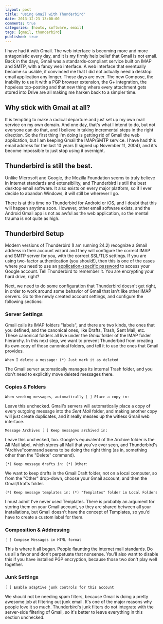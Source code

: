 ```yaml
---
layout: post
title: "Using Gmail with Thunderbird"
date: 2013-12-23 13:00:00
comments: true
categories: [howto, software, email]
tags: [gmail, thunderbird]
published: true
---
```

I have had it with Gmail. The web interface is becoming more and more
antagonistic every day, and it is my firmly help belief that Gmail is not email.
Back in the days, Gmail was a standards-compliant service built on IMAP and SMTP,
with a fancy web interface. A web interface that eventually became so usable, it
convinced me that I did not actually need a desktop email application any longer.
Those days are over. The new Compose, the inability to use it with a PGP browser
extension, the G+ integration, the hopeless top-posting and that new thing where
every attachment gets stored into Drive are all making me harken back to a
simpler time.

<!-- more -->
## Why stick with Gmail at all?

It is tempting to make a radical departure and just set up my own mail service
on my own domain. And one day, that's what I intend to do, but not everyone can
do that, and I believe in taking incremental steps in the right direction. So
the first thing I'm doing is getting rid of Gmail the web application, but I am
keeping Gmail the IMAP/SMTP service. I have had this email address for the last
10 years (I signed up November 11, 2004), and it's become impossible to just
stop using it overnight.

## Thunderbird is still the best.

Unlike Microsoft and Google, the Mozilla Foundation seems to truly believe in
Internet standards and extensibility, and Thunderbird is still the best desktop
email software. It also exists on every major platform, so if I ever decide to
abandon Windows, it will still be wherever I go.

There is at this time no Thunderbird for Android or iOS, and I doubt that this
will happen anytime soon. However, other email software exists, and the Android
Gmail app is not as awful as the web application, so the mental trauma is not
quite as high.

## Thunderbird Setup

Modern versions of Thunderbird (I am running 24.2) recognize a Gmail address in
their account wizard and they will configure the correct IMAP and SMTP server
for you, with the correct SSL/TLS settings. If you are using two-factor
authentication (you should!), then this is one of the cases where you need to
use an
[application-specific password](https://support.google.com/accounts/answer/185833) to access
your Google account. Tell Thunderbird to remember it. You are encrypting your
hard drive, right?

Next, we need to do some configuration that Thunderbird doesn't get right, in
order to work around some behavior of Gmail that isn't like other IMAP servers.
Go to the newly created account settings, and configure the following sections:

### Server Settings

Gmail calls its IMAP folders "labels", and there are two kinds, the ones that
you defined, and the canonical ones, like Drafts, Trash, Sent Mail, etc. These
canonical folders all live under the *Gmail* folder of the IMAP folder
hierarchy. In this next step, we want to prevent Thunderbird from creating its
own copy of those canonical folders, and tell it to use the ones that Gmail
provides.

    When I delete a message: (*) Just mark it as deleted

The Gmail server automatically manages its internal Trash folder, and you don't
need to explicitly move deleted messages there.

### Copies &amp; Folders

    When sending messages, automatically [ ] Place a copy in:
    
Leave this unchecked. Gmail's servers will automatically place a copy of every
outgoing message into the *Sent Mail* folder, and making another copy will just
create duplicates, and it really messes up the witless Gmail web interface.

    Message Archives [ ] Keep messages archived in:

Leave this unchecked, too. Google's equivalent of the Archive folder is the All
Mail label, which stores all Mail that you've ever seen, and Thunderbird's
"Archive"command seems to be doing the right thing (as in, something other than
the "Delete" command).

    (*) Keep message drafts in: (*) Other:

We want to keep drafts in the Gmail Draft folder, not on a local computer, so
from the "Other" drop-down, choose your Gmail account, and then the Gmail/Drafts
folder.

    (*) Keep message templates in: (*) "Templates" folder in Local Folders

I must admit I've never used Templates. There is probably an argument for
storing them on your Gmail account, so they are shared between all your
installations, but Gmail doesn't have the concept of Templates, so you'd have to
create a custom label for them.

### Composition &amp; Addressing

    [ ] Compose Messages in HTML format
    
This is where it all began. People flaunting the internet mail standards. Do us
all a favor and don't perpetuate that nonsense. You'll also want to disable this
if you have installed PGP encryption, because those two don't play well together.

### Junk Settings

    [ ] Enable adaptive junk controls for this account

We should not be needing spam filters, because Gmail is doing a pretty awesome
job at filtering out junk email. It's one of the major reasons why people love
it so much. Thunderbird's junk filters do not integrate with the server-side
filtering of Gmail, so it's better to leave everything in this section
unchecked.

